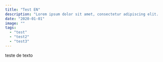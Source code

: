 ```yaml
---
title: "Test EN"
description: "Lorem ipsum dolor sit amet, consectetur adipiscing elit. In facilisis, neque in fermentum tempor, orci velit maximus nisl."
date: "2020-01-01"
image: ""
tags:
  - "test"
  - "test2"
  - "test3"
---
```


teste de texto
